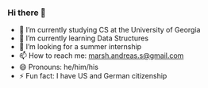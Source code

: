 ### Hi there 👋



- 🔭 I’m currently studying CS at the University of Georgia
- 🌱 I’m currently learning Data Structures
- 🤔 I’m looking for a summer internship
- 📫 How to reach me: marsh.andreas.s@gmail.com
- 😄 Pronouns: he/him/his
- ⚡ Fun fact: I have US and German citizenship
